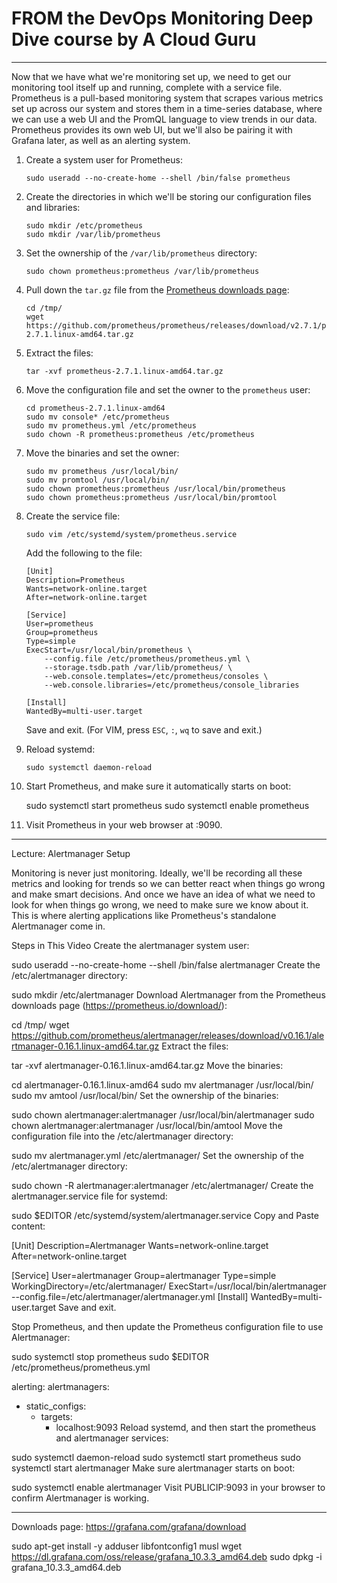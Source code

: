 # FROM the DevOps Monitoring Deep Dive course by A Cloud Guru




-------

Now that we have what we're monitoring set up, we need to get our monitoring tool itself up and running, complete with a service file. Prometheus is a pull-based monitoring system that scrapes various metrics set up across our system and stores them in a time-series database, where we can use a web UI and the PromQL language to view trends in our data. Prometheus provides its own web UI, but we'll also be pairing it with Grafana later, as well as an alerting system.

 1. Create a system user for Prometheus:

        sudo useradd --no-create-home --shell /bin/false prometheus

 2. Create the directories in which we'll be storing our configuration files and libraries:

        sudo mkdir /etc/prometheus
        sudo mkdir /var/lib/prometheus
 
 3. Set the ownership of the `/var/lib/prometheus` directory:

        sudo chown prometheus:prometheus /var/lib/prometheus

 4. Pull down the `tar.gz` file from the [Prometheus downloads page](https://prometheus.io/download/):
 
        cd /tmp/
        wget https://github.com/prometheus/prometheus/releases/download/v2.7.1/prometheus-2.7.1.linux-amd64.tar.gz
                                                                     
 5. Extract the files:

        tar -xvf prometheus-2.7.1.linux-amd64.tar.gz
                                                                     
 6. Move the configuration file and set the owner to the `prometheus` user:

        cd prometheus-2.7.1.linux-amd64
        sudo mv console* /etc/prometheus
        sudo mv prometheus.yml /etc/prometheus
        sudo chown -R prometheus:prometheus /etc/prometheus
                                                                     
 7. Move the binaries and set the owner:

        sudo mv prometheus /usr/local/bin/
        sudo mv promtool /usr/local/bin/
        sudo chown prometheus:prometheus /usr/local/bin/prometheus
        sudo chown prometheus:prometheus /usr/local/bin/promtool
                                                                     
 8. Create the service file:

        sudo vim /etc/systemd/system/prometheus.service

    Add the following to the file:

        [Unit]
        Description=Prometheus
        Wants=network-online.target
        After=network-online.target

        [Service]
        User=prometheus
        Group=prometheus
        Type=simple
        ExecStart=/usr/local/bin/prometheus \
            --config.file /etc/prometheus/prometheus.yml \
            --storage.tsdb.path /var/lib/prometheus/ \
            --web.console.templates=/etc/prometheus/consoles \
            --web.console.libraries=/etc/prometheus/console_libraries

        [Install]
        WantedBy=multi-user.target
    
    Save and exit. (For VIM, press `ESC`, `:`, `wq` to save and exit.)

 9. Reload systemd:

        sudo systemctl daemon-reload

 10. Start Prometheus, and make sure it automatically starts on boot:

        sudo systemctl start prometheus
        sudo systemctl enable prometheus
    
11. Visit Prometheus in your web browser at <PUBLICIP>:9090.

--------

Lecture: Alertmanager Setup

Monitoring is never just monitoring. Ideally, we'll be recording all these metrics and looking for trends so we can better react when things go wrong and make smart decisions. And once we have an idea of what we need to look for when things go wrong, we need to make sure we know about it. This is where alerting applications like Prometheus's standalone Alertmanager come in.

Steps in This Video
Create the alertmanager system user:

sudo useradd --no-create-home --shell /bin/false alertmanager
Create the /etc/alertmanager directory:

sudo mkdir /etc/alertmanager
Download Alertmanager from the Prometheus downloads page (https://prometheus.io/download/):

cd /tmp/
wget https://github.com/prometheus/alertmanager/releases/download/v0.16.1/alertmanager-0.16.1.linux-amd64.tar.gz
Extract the files:

tar -xvf alertmanager-0.16.1.linux-amd64.tar.gz
Move the binaries:

cd alertmanager-0.16.1.linux-amd64
sudo mv alertmanager /usr/local/bin/
sudo mv amtool /usr/local/bin/
Set the ownership of the binaries:

sudo chown alertmanager:alertmanager /usr/local/bin/alertmanager
sudo chown alertmanager:alertmanager /usr/local/bin/amtool
Move the configuration file into the /etc/alertmanager directory:

sudo mv alertmanager.yml /etc/alertmanager/
Set the ownership of the /etc/alertmanager directory:

sudo chown -R alertmanager:alertmanager /etc/alertmanager/
Create the alertmanager.service file for systemd:

sudo $EDITOR /etc/systemd/system/alertmanager.service
Copy and Paste content:

[Unit]
Description=Alertmanager
Wants=network-online.target
After=network-online.target

[Service]
User=alertmanager
Group=alertmanager
Type=simple
WorkingDirectory=/etc/alertmanager/
ExecStart=/usr/local/bin/alertmanager \
    --config.file=/etc/alertmanager/alertmanager.yml
[Install]
WantedBy=multi-user.target
Save and exit.

Stop Prometheus, and then update the Prometheus configuration file to use Alertmanager:

sudo systemctl stop prometheus
sudo $EDITOR /etc/prometheus/prometheus.yml

alerting:
  alertmanagers:
  - static_configs:
    - targets:
      - localhost:9093
Reload systemd, and then start the prometheus and alertmanager services:

sudo systemctl daemon-reload
sudo systemctl start prometheus
sudo systemctl start alertmanager
Make sure alertmanager starts on boot:

sudo systemctl enable alertmanager
Visit PUBLICIP:9093 in your browser to confirm Alertmanager is working.


------


Downloads page: https://grafana.com/grafana/download

sudo apt-get install -y adduser libfontconfig1 musl
wget https://dl.grafana.com/oss/release/grafana_10.3.3_amd64.deb
sudo dpkg -i grafana_10.3.3_amd64.deb